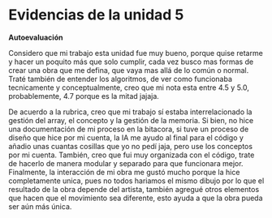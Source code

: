 # Evidencias de la unidad 5

**Autoevaluación** 

Considero que mi trabajo esta unidad fue muy bueno, porque quise retarme y hacer un poquito más que solo cumplir, cada vez busco mas formas de crear una obra que me defina, que vaya mas allá de lo común o normal. Traté también de entender los algoritmos, de ver como funcionaba tecnicamente y conceptualmente, creo que mi nota esta entre 4.5 y 5.0, probablemente, 4.7 porque es la mitad jajaja. 

De acuerdo a la rubrica, creo que mi trabajo sí estaba interrelacionado la gestión del array, el concepto y la gestión de la memoria. Si bien, no hice una documentación de mi proceso en la bitacora, si tuve un proceso de diseño que hice por mi cuenta, la IA me ayudo al final para el código y añadio unas cuantas cosillas que yo no pedí jaja, pero use los conceptos por mi cuenta. También, creo que fui muy organizada con el código, trate de hacerlo de manera modular y separado para que funcionara mejor. Finalmente, la interacción de mi obra me gustó mucho porque la hice completamente unica, pues no todos hariamos el mismo dibujo por lo que el resultado de la obra depende del artista, también agregué otros elementos que hacen que el movimiento sea diferente, esto ayuda a que la obra pueda ser aún más única.
